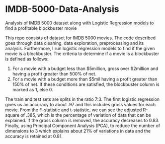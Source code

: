# IMDB-5000-Data-Analysis
Analysis of IMDB 5000 dataset along with Logistic Regression models to find a profitable blockbuster movie


This repo consists of dataset for IMDB 5000 movies. The code described goes through data cleaning, data exploration, preprocessing  and its analysis. Furthermore, I run logistic regression models to find if the given  movie is a blockbuster. The criteria to determine if a movie is a blockbuster is defined as follows:

1.	For a movie with a budget less than $5million, gross over $2million and having a profit greater than 500% of net.
2.	For a movie with a budget more than $5mil having a profit greater than 150% of net.
If these conditions are satisfied, the blockbuster column is marked as 1, else 0.

The train and test sets are splits in the ratio 7:3. The first logistic regression gives us an accuracy to about .97 and this includes gross values for each movie. From the F-statistic and t-statistic, we can see the adjusted R-square of .385, which is the percentage of variation of data that can be explained. If the gross column is removed, the accuracy decreases to 0.83. Finally, using Principal Component Analysis (PCA), to reduce the number of dimensions to 3 which explains about 21% of variations in data and the accuracy is retained at 0.81.
